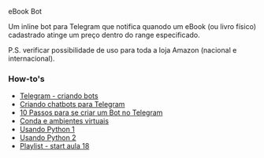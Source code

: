eBook Bot

Um inline bot para Telegram que notifica quanodo um eBook (ou livro físico) cadastrado atinge um preço dentro do range especificado.  

P.S. verificar possibilidade de uso para toda a loja Amazon (nacional e internacional).  


### How-to's

- [Telegram - criando bots](https://core.telegram.org/bots)
- [Criando chatbots para Telegram](https://take.net/blog/chatbots/chatbot-para-telegram)
- [10 Passos para se criar um Bot no Telegram](https://medium.com/tht-things-hackers-team/10-passos-para-se-criar-um-bot-no-telegram-3c1848e404c4)
- [Conda e ambientes virtuais](https://www.monolitonimbus.com.br/conda-e-ambientes-virtuais/)
- [Usando Python 1](https://juliarizza.wordpress.com/2016/08/06/fazendo-um-bot-para-telegram-em-python/)
- [Usando Python 2](https://medium.com/@mdcg.dev/desenvolvendo-o-seu-primeiro-chatbot-no-telegram-com-python-a9ad787bdf6)
- [Playlist - start aula 18](https://www.youtube.com/playlist?list=PLsMpSZTgkF5Bdh7-o3VnbpRpahOeDJONh)
